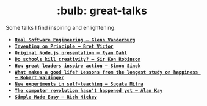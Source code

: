 <h1 align="center">
  <br>
    :bulb: great-talks
  <br>
</h1>

Some talks I find inspiring and enlightening.

- **[`Real Software Engineering – Glenn Vanderburg`](https://www.youtube.com/watch?v=NP9AIUT9nos)**
- **[`Inventing on Principle – Bret Victor`](https://www.youtube.com/watch?v=PUv66718DII)**
- **[`Original Node.js presentation – Ryan Dahl`](https://www.youtube.com/watch?v=ztspvPYybIY)**
- **[`Do schools kill creativity? – Sir Ken Robinson`](https://www.youtube.com/watch?v=iG9CE55wbtY)**
- **[`How great leaders inspire action – Simon Sinek`](https://www.youtube.com/watch?v=qp0HIF3SfI4)**
- **[`What makes a good life? Lessons from the longest study on happiness – Robert Waldinger`](https://www.youtube.com/watch?v=8KkKuTCFvzI)**
- **[`New experiments in self-teaching – Sugata Mitra`](https://www.youtube.com/watch?v=dk60sYrU2RU)**
- **[`The computer revolution hasn't happened yet – Alan Kay`](https://www.youtube.com/watch?v=oKg1hTOQXoY)**
- **[`Simple Made Easy – Rich Hickey`](https://www.infoq.com/presentations/Simple-Made-Easy)**
